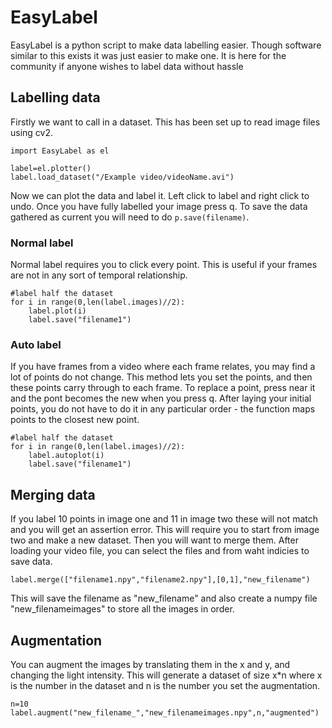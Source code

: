 # EasyLabel
EasyLabel is a python script to make data labelling easier. Though software similar to this exists it was just easier to make one. It is here for the community if anyone wishes to label data without hassle

## Labelling data
Firstly we want to call in a dataset. This has been set up to read image files using cv2. 
```
import EasyLabel as el

label=el.plotter()
label.load_dataset("/Example video/videoName.avi")
```
Now we can plot the data and label it. Left click to label and right click to undo. Once you have fully labelled your image press q. To save the data gathered as current you will need to do ```p.save(filename)```. 

### Normal label
Normal label requires you to click every point. This is useful if your frames are not in any sort of temporal relationship.

```
#label half the dataset
for i in range(0,len(label.images)//2):
    label.plot(i)
    label.save("filename1")
```

### Auto label
If you have frames from a video where each frame relates, you may find a lot of points do not change. This method lets you set the points, and then these points carry through to each frame. To replace a point, press near it and the pont becomes the new when you press q. After laying your initial points, you do not have to do it in any particular order - the function maps points to the closest new point. 

```
#label half the dataset
for i in range(0,len(label.images)//2):
    label.autoplot(i)
    label.save("filename1")
```

## Merging data
If you label 10 points in image one and 11 in image two these will not match and you will get an assertion error. This will require you to start from image two and make a new dataset. Then you will want to merge them. After loading your video file, you can select the files and from waht indicies to save data.

```
label.merge(["filename1.npy","filename2.npy"],[0,1],"new_filename")
```
This will save the filename as "new_filename" and also create a numpy file "new_filenameimages" to store all the images in order.

## Augmentation
You can augment the images by translating them in the x and y, and changing the light intensity. This will generate a dataset of size x*n where x is the number in the dataset and n is the number you set the augmentation.

```
n=10
label.augment("new_filename_","new_filenameimages.npy",n,"augmented")
```
